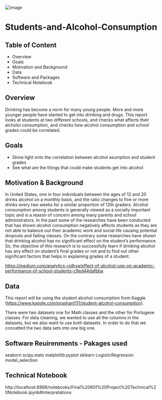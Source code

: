 ![image](https://user-images.githubusercontent.com/70491460/101422228-30e52080-38c4-11eb-9087-20ea89ac5e09.png)



# Students-and-Alcohol-Consumption

## Table of Content

* Overview
* Goals
* Motivation and Background
* Data
* Software and Packages
* Technical Notebook

## Overview

Drinking has become a norm for many young people. More and more younger people have started to get into drinking and drugs. This report looks at students at two different schools, and checks what affects their alcholol consumption, and checks how alcohol consumption and school grades could be correlated.


## Goals

* Shine light onto the correlation between alcohol asumption and student grades
* See what are the things that could make students get into alcohol


## Motivation & Background

In United States, one in four individuals between the ages of 12 and 20 drinks alcohol on a monthly basis, and the ratio changes to five or more drinks every two weeks for a similar proportion of 12th graders. Alcohol consumption among students is generally viewed as a socially important topic and is a reason of concern among many parents and school administrators. In the past some of the researches have been conducted that has shown alcohol consumption negatively affects students as they are not able to balance out their academic work and social life causing potential dropouts and failing classes. On the contrary some researches have shown that drinking alcohol has no significant effect on the student’s performance. So, the objective of this research is to successfully learn if drinking alcohol has any effect on student’s final grades or not and to find out other significant factors that helps in explaining grades of a student.

https://medium.com/analytics-vidhya/effect-of-alcohol-use-on-academic-performance-of-school-students-c9ed44dafbba


## Data

This report will be using the student alcohol consumption from Kaggle (https://www.kaggle.com/prashant111/student-alcohol-consumption).

There were two datasets one for Math classes and the other for Portugese classes. For data cleaning, we wanted to use all the columns in the datasets, but we also want to use both datasets. In order to do that we concatted the two data sets into one big one.

## Software Reuirenments - Pakages used

seaborn
scipy.stats
matplotlib.pyplot
sklearn
LogisticRegression
model_selection

## Technical Notebook

http://localhost:8888/notebooks/Final%20601%20Project%20Technical%20Notebook.ipynb#Interpretations
